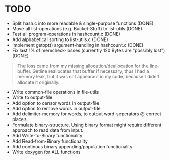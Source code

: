 # TODO 
* Split hash.c into more readable & single-purpose functions (DONE)
* Move all list-operations (e.g. Bucket-Stuff) to list-utils (DONE)
* Test all program-operations in hashcount.c (DONE)
* Add alphabetical sorting to list-utils.c (DONE)
* Implement getopt() argument-handling in hashcount.c (DONE)
* Fix last 1% of memcheck-losses (currently 120 Bytes are "possibly lost") (DONE)
> The loss came from my missing allocation/deallocation for the line-buffer. Getline reallocates that buffer if necessary, thus I had a memory leak, but it was not appearant in my code, because I didn't allocate it originally.
* Write common-file operations in file-utils
* Write to output-file
* Add option to censor words in output-file
* Add option to remove words in output-file
* Add delimiter-memory for words, to output word-seperators @ correct places.
* Formulate binary-structure. Using binary format might require different approach to read data from input.
* Add Write-to-Binary functionality
* Add Read-from-Binary functionality
* Add continous binary appending/population functionality
* Write doxygen for ALL functions
